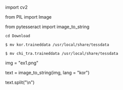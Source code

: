 import cv2

from PIL import Image

from pytesseract import image_to_string


`cd Download`

`$ mv kor.traineddata /usr/local/share/tessdata`

`$ mv chi_tra.traineddata /usr/local/share/tessdata`

img = "ex1.png"

text = image_to_string(img, lang = "kor")

text.split("\n")

